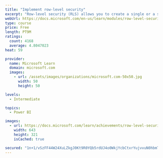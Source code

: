 ```yaml
---
title: "Implement row-level security"
excerpt: "Row-level security (RLS) allows you to create a single or a set of reports that targets data for a specific user. In this module, you will learn how to implement RLS by using either a static or dynamic method and how Microsoft Power BI simplifies testing RLS in Power BI Desktop and Power BI service."
webUrl: https://docs.microsoft.com/en-us/learn/modules/row-level-security-power-bi/
type: course
price: Free
length: PT9M
ratings:
  count: 4168
  average: 4.8047023
heat: 59

provider:
  name: Microsoft Learn
  domain: microsoft.com
  images:
    - url: /assets/images/organizations/microsoft.com-50x50.jpg
      width: 50
      height: 50

levels:
  - Intermediate

topics:
  - Power BI

images:
  - url: https://docs.microsoft.com/learn/achievements/row-level-security-power-bi-social.png
    width: 643
    height: 321
    isCached: true

secured: "1n+1/vSzFF44W24XuLZkgJ0Kt9R0YQb5rdUJ4o0WkjYcbCtxrYujvvuN0hbmT9NfHkSc1/hc25eYWhuz0HJN2FbkP1Kj0cpwTyUW16sQdanwsLrRbea9NPWz/ov/w4f5/pAHLb4CGcEbe0QkMZxA71TX4EaiqBfrcYxig1XJ/J0ufrAzsOv9DwMXYUQ200Wcmqcbwc6mLdiNiCgNeKAzF9OYo8m1E8V57PNae35ERDSVJ/MciKTXOLUaDeDFHfReiKHQdLcyIffPaFsyxNJxZHXN1s3q405ZhYFlGtoGnMKF08VMyT+P3sUcFq78O8hFUXI3wEOxMGKW3bWdR0FK3kfT+gSjMFJfoUWA+kEH0TgyumWFtrA92/W++9loMdRg3hXkiyFzYRlG1Edq7p82N90aOHobBNgm+L/mMyOoewo=;UGPtBJikJrXhPKpYavlN3w=="
---
```


